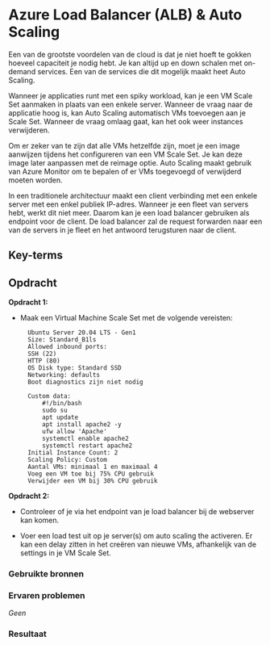 # **Azure Load Balancer (ALB) & Auto Scaling**

Een van de grootste voordelen van de cloud is dat je niet hoeft te gokken hoeveel capaciteit je nodig hebt. Je kan altijd up en down schalen met on-demand services. Een van de services die dit mogelijk maakt heet Auto Scaling.

Wanneer je applicaties runt met een spiky workload, kan je een VM Scale Set aanmaken in plaats van een enkele server. Wanneer de vraag naar de applicatie hoog is, kan Auto Scaling automatisch VMs toevoegen aan je Scale Set. Wanneer de vraag omlaag gaat, kan het ook weer instances verwijderen.

Om er zeker van te zijn dat alle VMs hetzelfde zijn, moet je een image aanwijzen tijdens het configureren van een VM Scale Set. Je kan deze image later aanpassen met de reimage optie. Auto Scaling maakt gebruik van Azure Monitor om te bepalen of er VMs toegevoegd of verwijderd moeten worden.

In een traditionele architectuur maakt een client verbinding met een enkele server met een enkel publiek IP-adres. Wanneer je een fleet van servers hebt, werkt dit niet meer. Daarom kan je een load balancer gebruiken als endpoint voor de client. De load balancer zal de request forwarden naar een van de servers in je fleet en het antwoord terugsturen naar de client.


## **Key-terms**



## **Opdracht**

**Opdracht 1:**

- Maak een Virtual Machine Scale Set met de volgende vereisten:

        Ubuntu Server 20.04 LTS - Gen1
        Size: Standard_B1ls
        Allowed inbound ports:
        SSH (22)
        HTTP (80)
        OS Disk type: Standard SSD
        Networking: defaults
        Boot diagnostics zijn niet nodig

        Custom data: 
            #!/bin/bash
            sudo su
            apt update
            apt install apache2 -y
            ufw allow 'Apache'
            systemctl enable apache2
            systemctl restart apache2
        Initial Instance Count: 2
        Scaling Policy: Custom
        Aantal VMs: minimaal 1 en maximaal 4
        Voeg een VM toe bij 75% CPU gebruik
        Verwijder een VM bij 30% CPU gebruik

**Opdracht 2:**

- Controleer of je via het endpoint van je load balancer bij de webserver kan komen.

- Voer een load test uit op je server(s) om auto scaling the activeren. Er kan een delay zitten in het creëren van nieuwe VMs, afhankelijk van de settings in je VM Scale Set.


### **Gebruikte bronnen**

### **Ervaren problemen**

*Geen*

### **Resultaat**

